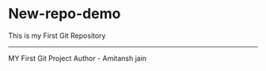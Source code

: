 # New-repo-demo
This is my First Git Repository
<hr>MY First Git Project</hr>
Author - Amitansh jain
